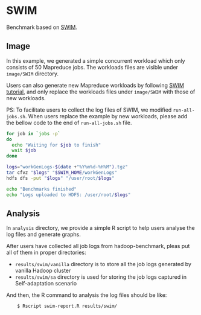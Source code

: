 # SWIM

Benchmark based on [SWIM](https://github.com/SWIMProjectUCB/SWIM).

## Image

In this example, we generated a simple concurrent workload which only consists of 50 Mapreduce jobs.
The workloads files are visible under `image/SWIM` directory.

Users can also generate new Mapreduce workloads by following [SWIM tutorial](https://github.com/SWIMProjectUCB/SWIM/wiki/Analyze-historical-cluster-traces-and-synthesize-representative-workload), and only replace the workloads files under `image/SWIM` with those of new workloads.

PS: To facilitate users to collect the log files of SWIM, we modified `run-all-jobs.sh`.
When users replace the example by new workloads, please add the bellow code to the end of `run-all-jobs.sh` file.

```sh
for job in `jobs -p`
do
  echo "Waiting for $job to finish"
  wait $job
done

logs="workGenLogs-$(date +"%Y%m%d-%H%M").tgz"
tar cfvz "$logs" "$SWIM_HOME/workGenLogs"
hdfs dfs -put "$logs" "/user/root/$logs"

echo "Benchmarks finished"
echo "Logs uploaded to HDFS: /user/root/$logs"
```

## Analysis

In `analysis` directory, we provide a simple R script to help users analyse the log files and generate graphs.

After users have collected all job logs from hadoop-benchmark, pleas put all of them in proper directories:
- `results/swim/vanilla` directory is to store all the job logs generated by vanilla Hadoop cluster
- `results/swim/sa` directory is used for storing the job logs captured in Self-adaptation scenario

And then, the R command to analysis the log files should be like:
```sh
	$ Rscript swim-report.R results/swim/
```
